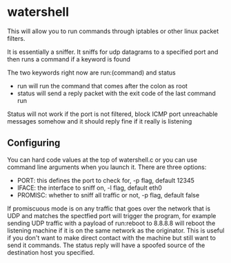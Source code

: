 watershell
==========
This will allow you to run commands through iptables or other linux packet filters.

It is essentially a sniffer. It sniffs for udp datagrams to a specified port and then runs a command if a keyword is found

The two keywords right now are run:(command) and status
- run will run the command that comes after the colon as root
- status will send a reply packet with the exit code of the last command run

Status will not work if the port is not filtered, block ICMP port unreachable messages somehow and it should reply fine if it really is listening

Configuring
-----------
You can hard code values at the top of watershell.c or you can use command line arguments when you launch it. There are three options:
- PORT: this defines the port to check for, -p flag, default 12345
- IFACE: the interface to sniff on, -l flag, default eth0
- PROMISC: whether to sniff all traffic or not, -p flag, default false

If promiscuous mode is on any traffic that goes over the network that is UDP and matches the spectfied port will trigger the program, for example sending UDP traffic with a payload of run:reboot to 8.8.8.8 will reboot the listening machine if it is on the same network as the originator. This is useful if you don't want to make direct contact with the machine but still want to send it commands. The status reply will have a spoofed source of the destination host you specified.
